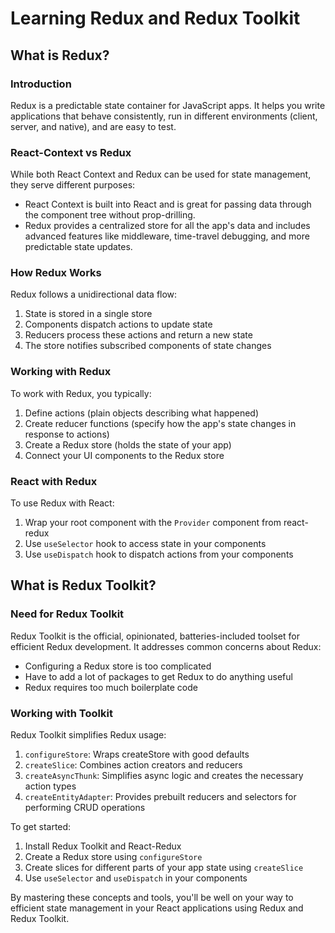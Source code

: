 # Learning Redux and Redux Toolkit

## What is Redux?

### Introduction
Redux is a predictable state container for JavaScript apps. It helps you write applications that behave consistently, run in different environments (client, server, and native), and are easy to test.

### React-Context vs Redux
While both React Context and Redux can be used for state management, they serve different purposes:
- React Context is built into React and is great for passing data through the component tree without prop-drilling.
- Redux provides a centralized store for all the app's data and includes advanced features like middleware, time-travel debugging, and more predictable state updates.

### How Redux Works
Redux follows a unidirectional data flow:
1. State is stored in a single store
2. Components dispatch actions to update state
3. Reducers process these actions and return a new state
4. The store notifies subscribed components of state changes

### Working with Redux
To work with Redux, you typically:
1. Define actions (plain objects describing what happened)
2. Create reducer functions (specify how the app's state changes in response to actions)
3. Create a Redux store (holds the state of your app)
4. Connect your UI components to the Redux store

### React with Redux
To use Redux with React:
1. Wrap your root component with the `Provider` component from react-redux
2. Use `useSelector` hook to access state in your components
3. Use `useDispatch` hook to dispatch actions from your components

## What is Redux Toolkit?

### Need for Redux Toolkit
Redux Toolkit is the official, opinionated, batteries-included toolset for efficient Redux development. It addresses common concerns about Redux:
- Configuring a Redux store is too complicated
- Have to add a lot of packages to get Redux to do anything useful
- Redux requires too much boilerplate code

### Working with Toolkit
Redux Toolkit simplifies Redux usage:
1. `configureStore`: Wraps createStore with good defaults
2. `createSlice`: Combines action creators and reducers
3. `createAsyncThunk`: Simplifies async logic and creates the necessary action types
4. `createEntityAdapter`: Provides prebuilt reducers and selectors for performing CRUD operations

To get started:
1. Install Redux Toolkit and React-Redux
2. Create a Redux store using `configureStore`
3. Create slices for different parts of your app state using `createSlice`
4. Use `useSelector` and `useDispatch` in your components

By mastering these concepts and tools, you'll be well on your way to efficient state management in your React applications using Redux and Redux Toolkit.